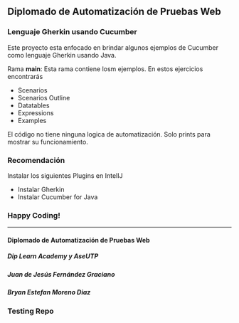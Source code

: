## Diplomado de Automatización de Pruebas Web

### Lenguaje Gherkin usando Cucumber

Este proyecto esta enfocado en brindar algunos ejemplos de Cucumber como lenguaje Gherkin usando Java. 

Rama **main**: Esta rama contiene losm ejemplos. En estos ejercicios encontrarás
- Scenarios
- Scenarios Outline
- Datatables
- Expressions
- Examples

El código no tiene ninguna logica de automatización. Solo prints para mostrar su funcionamiento.

### Recomendación
Instalar los siguientes Plugins en IntelIJ
- Instalar Gherkin
- Instalar Cucumber for Java

### Happy Coding!

------------

#### Diplomado de Automatización de Pruebas Web
##### Dip Learn Academy y AseUTP
##### Juan de Jesús Fernández Graciano
##### Bryan Estefan Moreno Diaz

### Testing Repo